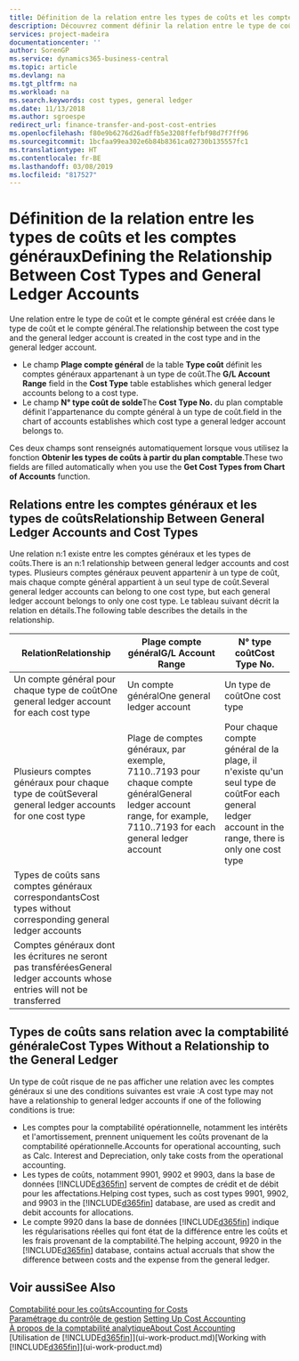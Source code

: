 ```yaml
---
title: Définition de la relation entre les types de coûts et les comptes généraux | Microsoft Docs
description: Découvrez comment définir la relation entre le type de coût et le compte général.
services: project-madeira
documentationcenter: ''
author: SorenGP
ms.service: dynamics365-business-central
ms.topic: article
ms.devlang: na
ms.tgt_pltfrm: na
ms.workload: na
ms.search.keywords: cost types, general ledger
ms.date: 11/13/2018
ms.author: sgroespe
redirect_url: finance-transfer-and-post-cost-entries
ms.openlocfilehash: f80e9b6276d26adffb5e3208ffefbf98d7f7ff96
ms.sourcegitcommit: 1bcfaa99ea302e6b84b8361ca02730b135557fc1
ms.translationtype: HT
ms.contentlocale: fr-BE
ms.lasthandoff: 03/08/2019
ms.locfileid: "817527"
---
```

# <a name="defining-the-relationship-between-cost-types-and-general-ledger-accounts"></a><span data-ttu-id="e7d47-103">Définition de la relation entre les types de coûts et les comptes généraux</span><span class="sxs-lookup"><span data-stu-id="e7d47-103">Defining the Relationship Between Cost Types and General Ledger Accounts</span></span>
<span data-ttu-id="e7d47-104">Une relation entre le type de coût et le compte général est créée dans le type de coût et le compte général.</span><span class="sxs-lookup"><span data-stu-id="e7d47-104">The relationship between the cost type and the general ledger account is created in the cost type and in the general ledger account.</span></span>  

* <span data-ttu-id="e7d47-105">Le champ **Plage compte général** de la table **Type coût** définit les comptes généraux appartenant à un type de coût.</span><span class="sxs-lookup"><span data-stu-id="e7d47-105">The **G/L Account Range** field in the **Cost Type** table establishes which general ledger accounts belong to a cost type.</span></span>  
* <span data-ttu-id="e7d47-106">Le champ **N° type coût de solde**</span><span class="sxs-lookup"><span data-stu-id="e7d47-106">The **Cost Type No.**</span></span> <span data-ttu-id="e7d47-107">du plan comptable définit l'appartenance du compte général à un type de coût.</span><span class="sxs-lookup"><span data-stu-id="e7d47-107">field in the chart of accounts establishes which cost type a general ledger account belongs to.</span></span>  

<span data-ttu-id="e7d47-108">Ces deux champs sont renseignés automatiquement lorsque vous utilisez la fonction **Obtenir les types de coûts à partir du plan comptable**.</span><span class="sxs-lookup"><span data-stu-id="e7d47-108">These two fields are filled automatically when you use the **Get Cost Types from Chart of Accounts** function.</span></span>  

## <a name="relationship-between-general-ledger-accounts-and-cost-types"></a><span data-ttu-id="e7d47-109">Relations entre les comptes généraux et les types de coûts</span><span class="sxs-lookup"><span data-stu-id="e7d47-109">Relationship Between General Ledger Accounts and Cost Types</span></span>  
<span data-ttu-id="e7d47-110">Une relation n:1 existe entre les comptes généraux et les types de coûts.</span><span class="sxs-lookup"><span data-stu-id="e7d47-110">There is an n:1 relationship between general ledger accounts and cost types.</span></span> <span data-ttu-id="e7d47-111">Plusieurs comptes généraux peuvent appartenir à un type de coût, mais chaque compte général appartient à un seul type de coût.</span><span class="sxs-lookup"><span data-stu-id="e7d47-111">Several general ledger accounts can belong to one cost type, but each general ledger account belongs to only one cost type.</span></span> <span data-ttu-id="e7d47-112">Le tableau suivant décrit la relation en détails.</span><span class="sxs-lookup"><span data-stu-id="e7d47-112">The following table describes the details in the relationship.</span></span>  

|<span data-ttu-id="e7d47-113">Relation</span><span class="sxs-lookup"><span data-stu-id="e7d47-113">Relationship</span></span>|<span data-ttu-id="e7d47-114">**Plage compte général**</span><span class="sxs-lookup"><span data-stu-id="e7d47-114">**G/L Account Range**</span></span>|<span data-ttu-id="e7d47-115">**N° type coût**</span><span class="sxs-lookup"><span data-stu-id="e7d47-115">**Cost Type No.**</span></span>|  
|------------------|------------------------------------------------|-------------------------------------------|  
|<span data-ttu-id="e7d47-116">Un compte général pour chaque type de coût</span><span class="sxs-lookup"><span data-stu-id="e7d47-116">One general ledger account for each cost type</span></span>|<span data-ttu-id="e7d47-117">Un compte général</span><span class="sxs-lookup"><span data-stu-id="e7d47-117">One general ledger account</span></span>|<span data-ttu-id="e7d47-118">Un type de coût</span><span class="sxs-lookup"><span data-stu-id="e7d47-118">One cost type</span></span>|  
|<span data-ttu-id="e7d47-119">Plusieurs comptes généraux pour chaque type de coût</span><span class="sxs-lookup"><span data-stu-id="e7d47-119">Several general ledger accounts for one cost type</span></span>|<span data-ttu-id="e7d47-120">Plage de comptes généraux, par exemple, 7110..7193 pour chaque compte général</span><span class="sxs-lookup"><span data-stu-id="e7d47-120">General ledger account range, for example, 7110..7193 for each general ledger account</span></span>|<span data-ttu-id="e7d47-121">Pour chaque compte général de la plage, il n'existe qu'un seul type de coût</span><span class="sxs-lookup"><span data-stu-id="e7d47-121">For each general ledger account in the range, there is only one cost type</span></span>|  
|<span data-ttu-id="e7d47-122">Types de coûts sans comptes généraux correspondants</span><span class="sxs-lookup"><span data-stu-id="e7d47-122">Cost types without corresponding general ledger accounts</span></span>|<Empty>||  
|<span data-ttu-id="e7d47-123">Comptes généraux dont les écritures ne seront pas transférées</span><span class="sxs-lookup"><span data-stu-id="e7d47-123">General ledger accounts whose entries will not be transferred</span></span>||<Empty>|  

## <a name="cost-types-without-a-relationship-to-the-general-ledger"></a><span data-ttu-id="e7d47-124">Types de coûts sans relation avec la comptabilité générale</span><span class="sxs-lookup"><span data-stu-id="e7d47-124">Cost Types Without a Relationship to the General Ledger</span></span>  
<span data-ttu-id="e7d47-125">Un type de coût risque de ne pas afficher une relation avec les comptes généraux si une des conditions suivantes est vraie :</span><span class="sxs-lookup"><span data-stu-id="e7d47-125">A cost type may not have a relationship to general ledger accounts if one of the following conditions is true:</span></span>  

* <span data-ttu-id="e7d47-126">Les comptes pour la comptabilité opérationnelle, notamment les intérêts et l'amortissement, prennent uniquement les coûts provenant de la comptabilité opérationnelle.</span><span class="sxs-lookup"><span data-stu-id="e7d47-126">Accounts for operational accounting, such as Calc. Interest and Depreciation, only take costs from the operational accounting.</span></span>  
* <span data-ttu-id="e7d47-127">Les types de coûts, notamment 9901, 9902 et 9903, dans la base de données [!INCLUDE[d365fin](includes/d365fin_md.md)] servent de comptes de crédit et de débit pour les affectations.</span><span class="sxs-lookup"><span data-stu-id="e7d47-127">Helping cost types, such as cost types 9901, 9902, and 9903 in the [!INCLUDE[d365fin](includes/d365fin_md.md)] database, are used as credit and debit accounts for allocations.</span></span>  
* <span data-ttu-id="e7d47-128">Le compte 9920 dans la base de données [!INCLUDE[d365fin](includes/d365fin_md.md)] indique les régularisations réelles qui font état de la différence entre les coûts et les frais provenant de la comptabilité.</span><span class="sxs-lookup"><span data-stu-id="e7d47-128">The helping account, 9920 in the [!INCLUDE[d365fin](includes/d365fin_md.md)] database, contains actual accruals that show the difference between costs and the expense from the general ledger.</span></span>  

## <a name="see-also"></a><span data-ttu-id="e7d47-129">Voir aussi</span><span class="sxs-lookup"><span data-stu-id="e7d47-129">See Also</span></span>  
[<span data-ttu-id="e7d47-130">Comptabilité pour les coûts</span><span class="sxs-lookup"><span data-stu-id="e7d47-130">Accounting for Costs</span></span>](finance-manage-cost-accounting.md)  
<span data-ttu-id="e7d47-131">[Paramétrage du contrôle de gestion](finance-set-up-cost-accounting.md) </span><span class="sxs-lookup"><span data-stu-id="e7d47-131">[Setting Up Cost Accounting](finance-set-up-cost-accounting.md) </span></span>  
[<span data-ttu-id="e7d47-132">À propos de la comptabilité analytique</span><span class="sxs-lookup"><span data-stu-id="e7d47-132">About Cost Accounting</span></span>](finance-about-cost-accounting.md)  
<span data-ttu-id="e7d47-133">[Utilisation de [!INCLUDE[d365fin](includes/d365fin_md.md)]](ui-work-product.md)</span><span class="sxs-lookup"><span data-stu-id="e7d47-133">[Working with [!INCLUDE[d365fin](includes/d365fin_md.md)]](ui-work-product.md)</span></span>
